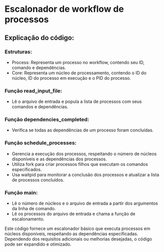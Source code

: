 # Escalonador de workflow de processos

## Explicação do código:
### Estruturas:

- Process: Representa um processo no workflow, contendo seu ID, comando e dependências.
- Core: Representa um núcleo de processamento, contendo o ID do núcleo, ID do processo em execução e o PID do processo.

### Função read_input_file:

- Lê o arquivo de entrada e popula a lista de processos com seus comandos e dependências.

### Função dependencies_completed:

- Verifica se todas as dependências de um processo foram concluídas.

### Função schedule_processes:

- Gerencia a execução dos processos, respeitando o número de núcleos disponíveis e as dependências dos processos.
- Utiliza fork para criar processos filhos que executam os comandos especificados.
- Usa waitpid para monitorar a conclusão dos processos e atualizar a lista de processos concluídos.

### Função main:

- Lê o número de núcleos e o arquivo de entrada a partir dos argumentos da linha de comando.
- Lê os processos do arquivo de entrada e chama a função de escalonamento.


Este código fornece um escalonador básico que executa processos em núcleos disponíveis, respeitando as dependências especificadas. Dependendo dos requisitos adicionais ou melhorias desejadas, o código pode ser expandido e otimizado.

